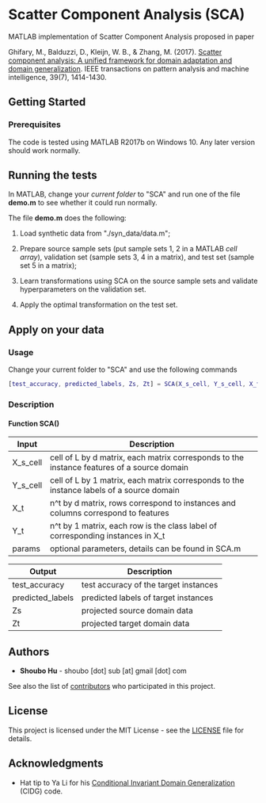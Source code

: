 # Scatter Component Analysis (SCA)

MATLAB implementation of Scatter Component Analysis proposed in paper

Ghifary, M., Balduzzi, D., Kleijn, W. B., & Zhang, M. (2017). [Scatter component analysis: A unified framework for domain adaptation and domain generalization](https://ieeexplore.ieee.org/document/7542175/#full-text-section). IEEE transactions on pattern analysis and machine intelligence, 39(7), 1414-1430.

## Getting Started

### Prerequisites

The code is tested using MATLAB R2017b on Windows 10. Any later version should work normally.

## Running the tests

In MATLAB, change your *current folder* to "SCA" and run one of the file **demo.m** to see whether it could run normally.

The file **demo.m** does the following:

1. Load synthetic data from "./syn_data/data.m";

2. Prepare source sample sets (put sample sets 1, 2 in a MATLAB *cell array*), validation set (sample sets 3, 4 in a matrix), and test set (sample set 5 in a matrix);

3. Learn transformations using SCA on the source sample sets and validate hyperparameters on the validation set.

4. Apply the optimal transformation on the test set.

## Apply on your data

### Usage

Change your current folder to "SCA" and use the following commands

```matlab
[test_accuracy, predicted_labels, Zs, Zt] = SCA(X_s_cell, Y_s_cell, X_t, Y_t, params)
```

### Description

#### Function **SCA()**

| Input  | Description  |
|---|---|
|  X_s_cell           | cell of L by d matrix, each matrix corresponds to the instance features of a source domain |
|  Y_s_cell           | cell of L by 1 matrix, each matrix corresponds to the instance labels of a source domain |
|  X_t           | n^t by d matrix, rows correspond to instances and columns correspond to features |
|  Y_t           | n^t by 1 matrix, each row is the class label of corresponding instances in X_t |
|  params           | optional parameters, details can be found in SCA.m |

| Output  | Description  |
|---|---|
| test_accuracy | test accuracy of the target instances |
| predicted_labels | predicted labels of target instances |
| Zs         | projected source domain data |
| Zt         | projected target domain data |


## Authors

* **Shoubo Hu** - shoubo [dot] sub [at] gmail [dot] com

See also the list of [contributors](https://github.com/amber0309/SCA/contributors) who participated in this project.

## License

This project is licensed under the MIT License - see the [LICENSE](LICENSE) file for details.

## Acknowledgments

* Hat tip to Ya Li for his [Conditional Invariant Domain Generalization](https://www.aaai.org/ocs/index.php/AAAI/AAAI18/paper/view/16595) (CIDG) code.

